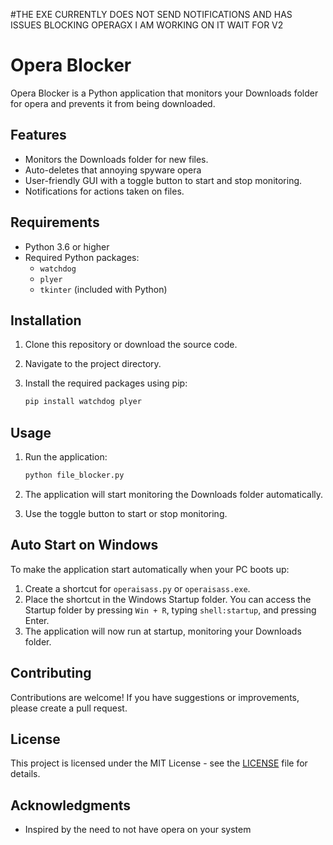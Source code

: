 #THE EXE CURRENTLY DOES NOT SEND NOTIFICATIONS AND HAS ISSUES BLOCKING OPERAGX I AM WORKING ON IT WAIT FOR V2

# Opera Blocker

Opera Blocker is a Python application that monitors your Downloads folder for opera and prevents it from being downloaded.

## Features

- Monitors the Downloads folder for new files.
- Auto-deletes that annoying spyware opera
- User-friendly GUI with a toggle button to start and stop monitoring.
- Notifications for actions taken on files.

## Requirements

- Python 3.6 or higher
- Required Python packages:
  - `watchdog`
  - `plyer`
  - `tkinter` (included with Python)

## Installation

1. Clone this repository or download the source code.
2. Navigate to the project directory.
3. Install the required packages using pip:

   ```bash
   pip install watchdog plyer
   ```

## Usage

1. Run the application:

   ```bash
   python file_blocker.py
   ```

2. The application will start monitoring the Downloads folder automatically.
3. Use the toggle button to start or stop monitoring.

## Auto Start on Windows

To make the application start automatically when your PC boots up:

1. Create a shortcut for `operaisass.py` or `operaisass.exe`.
2. Place the shortcut in the Windows Startup folder. You can access the Startup folder by pressing `Win + R`, typing `shell:startup`, and pressing Enter.
3. The application will now run at startup, monitoring your Downloads folder.

## Contributing

Contributions are welcome! If you have suggestions or improvements, please create a pull request.

## License

This project is licensed under the MIT License - see the [LICENSE](LICENSE) file for details.

## Acknowledgments

- Inspired by the need to not have opera on your system
